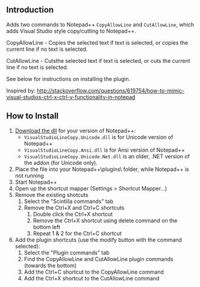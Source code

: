 ## Introduction

Adds two commands to Notepad\+\+ `CopyAllowLine` and `CutAllowLine`, which adds Visual Studio style copy/cutting to Notepad\+\+.

CopyAllowLine - Copies the selected text if text is selected, or copies the current line if no text is selected.

CutAllowLine - Cutsthe selected text if text is selected, or cuts the current line if no text is selected.

See below for instructions on installing the plugin. 

Inspired by: <http://stackoverflow.com/questions/619754/how-to-mimic-visual-studios-ctrl-x-ctrl-v-functionality-in-notepad>

## How to Install

1. [Download the dll][1] for your version of Notepad++:
    - `VisualStudioLineCopy.Unicode.dll` is for Unicode version of Notepad++
    - `VisualStudioLineCopy.Ansi.dll` is for Ansi version of Notepad++
    - `VisualStudioLineCopy.Unicode.Net.dll` is an older, .NET version of the addon (for Unicode only).  
2. Place the file into your Notepad++\plugins\ folder, while Notepad++ is not running
3. Start Notepad++
4. Open up the shortcut mapper (Settings > Shortcut Mapper...)
5. Remove the existing shotcuts
    1. Select the "Scintilla commands" tab
    2. Remove the Ctrl+X and Ctrl+C shortcuts
        1. Double click the Ctrl+X shortcut 
        2. Remove the Ctrl+X shortcut using delete command on the bottom left
        3. Repeat 1 & 2 for the Ctrl+C shortcut
6. Add the plugin shortcuts (use the modify button with the command selected):
    1. Select the "Plugin commands" tab
    2. Find the CopyAllowLine and CutAllowLine plugin commands (towards the bottom)
    3. Add the Ctrl+C shortcut to the CopyAllowLine command
    4. Add the Ctrl+X shortcut to the CutAllowLine command

[1]: https://bitbucket.org/zastrowm/notepad-visualstudiolinecopy/downloads